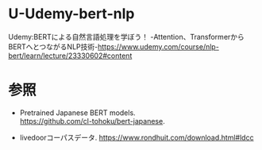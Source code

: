 # U-Udemy-bert-nlp
Udemy:BERTによる自然言語処理を学ぼう！ -Attention、TransformerからBERTへとつながるNLP技術-https://www.udemy.com/course/nlp-bert/learn/lecture/23330602#content

# 参照
* Pretrained Japanese BERT models.  
https://github.com/cl-tohoku/bert-japanese. 

* livedoorコーパスデータ. 
https://www.rondhuit.com/download.html#ldcc
